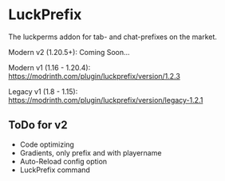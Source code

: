 # LuckPrefix

The luckperms addon for tab- and chat-prefixes on the market.

Modern v2 (1.20.5+): Coming Soon...

Modern v1 (1.16 - 1.20.4): https://modrinth.com/plugin/luckprefix/version/1.2.3

Legacy v1 (1.8 - 1.15): https://modrinth.com/plugin/luckprefix/version/legacy-1.2.1

## ToDo for v2

- Code optimizing
- Gradients, only prefix and with playername
- Auto-Reload config option
- LuckPrefix command
